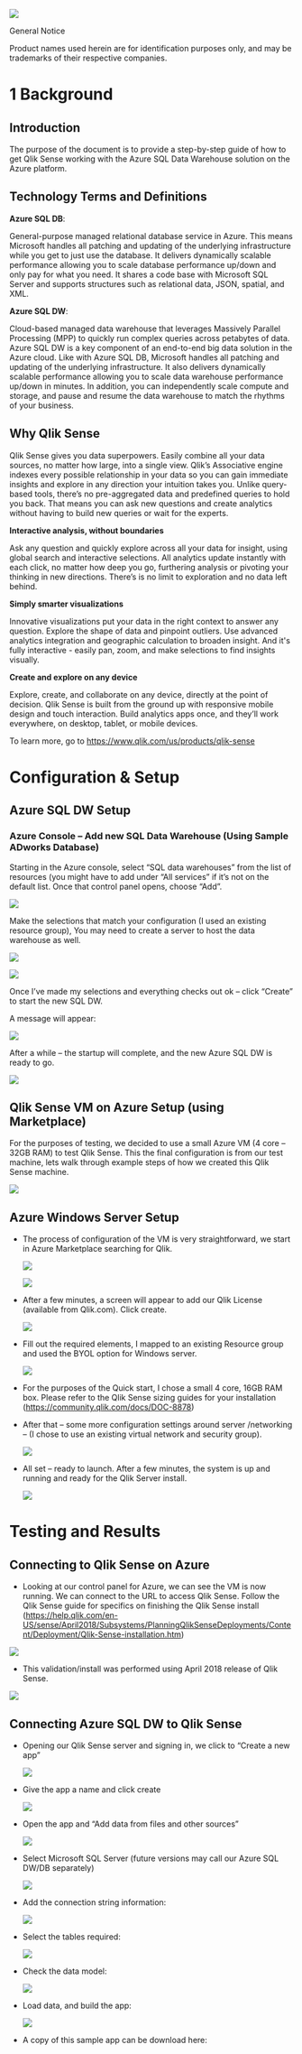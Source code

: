 ![](media/ada6d3720af02a83c87e8317d5b14b11.jpg)

General Notice

Product names used herein are for identification purposes only, and may be
trademarks of their respective companies.

1 Background
============

Introduction
------------

The purpose of the document is to provide a step-by-step guide of how to get
Qlik Sense working with the Azure SQL Data Warehouse solution on the Azure
platform.

Technology Terms and Definitions
--------------------------------

**Azure SQL DB**:

General-purpose managed relational database service in Azure. This means
Microsoft handles all patching and updating of the underlying infrastructure
while you get to just use the database. It delivers dynamically scalable
performance allowing you to scale database performance up/down and only pay for
what you need. It shares a code base with Microsoft SQL Server and supports
structures such as relational data, JSON, spatial, and XML.

**Azure SQL DW**:

Cloud-based managed data warehouse that leverages Massively Parallel Processing
(MPP) to quickly run complex queries across petabytes of data. Azure SQL DW is a
key component of an end-to-end big data solution in the Azure cloud. Like with
Azure SQL DB, Microsoft handles all patching and updating of the underlying
infrastructure. It also delivers dynamically scalable performance allowing you
to scale data warehouse performance up/down in minutes. In addition, you can
independently scale compute and storage, and pause and resume the data warehouse
to match the rhythms of your business.

Why Qlik Sense
--------------

Qlik Sense gives you data superpowers. Easily combine all your data sources, no
matter how large, into a single view. Qlik’s Associative engine indexes every
possible relationship in your data so you can gain immediate insights and
explore in any direction your intuition takes you. Unlike query-based tools,
there’s no pre-aggregated data and predefined queries to hold you back. That
means you can ask new questions and create analytics without having to build new
queries or wait for the experts.

**Interactive analysis, without boundaries**

Ask any question and quickly explore across all your data for insight, using
global search and interactive selections. All analytics update instantly with
each click, no matter how deep you go, furthering analysis or pivoting your
thinking in new directions. There’s is no limit to exploration and no data left
behind.

**Simply smarter visualizations**

Innovative visualizations put your data in the right context to answer any
question. Explore the shape of data and pinpoint outliers. Use advanced
analytics integration and geographic calculation to broaden insight. And it's
fully interactive - easily pan, zoom, and make selections to find insights
visually.

**Create and explore on any device**

Explore, create, and collaborate on any device, directly at the point of
decision. Qlik Sense is built from the ground up with responsive mobile design
and touch interaction. Build analytics apps once, and they’ll work everywhere,
on desktop, tablet, or mobile devices.

To learn more, go to <https://www.qlik.com/us/products/qlik-sense>

Configuration & Setup 
======================

Azure SQL DW Setup
------------------

### Azure Console – Add new SQL Data Warehouse (Using Sample ADworks Database)

Starting in the Azure console, select “SQL data warehouses” from the list of
resources (you might have to add under “All services” if it’s not on the default
list. Once that control panel opens, choose “Add”.

![](media/57e9c9ff22e9d61fa8fbddf3a73b3031.png)

Make the selections that match your configuration (I used an existing resource
group), You may need to create a server to host the data warehouse as well.  


![](media/6a9f07a2b913a40a7502cadf03aaf8b4.png)

![](media/688774f2791a16d51e15310652c6a3cf.png)

Once I’ve made my selections and everything checks out ok – click “Create” to
start the new SQL DW.

A message will appear:  


![](media/5918f3bf3bfb05ad01b94be358e39000.png)

After a while – the startup will complete, and the new Azure SQL DW is ready to
go.

![](media/1e994439a3c77aee3776a93c837a5bb4.png)

Qlik Sense VM on Azure Setup (using Marketplace)
------------------------------------------------

For the purposes of testing, we decided to use a small Azure VM (4 core – 32GB
RAM) to test Qlik Sense. This the final configuration is from our test machine,
lets walk through example steps of how we created this Qlik Sense machine.  


![](media/a69bc48a89731f3bb70637fa521ef435.png)

Azure Windows Server Setup
--------------------------

-   The process of configuration of the VM is very straightforward, we start in
    Azure Marketplace searching for Qlik.  
    

    ![](media/dc99112db174f7a036aebededea4a1b6.png)

    ![](media/97b06fd5e987ff20b3105ee654dc8a19.png)

-   After a few minutes, a screen will appear to add our Qlik License (available
    from Qlik.com). Click create.  
    

    ![](media/4faf73ed4355fe93dad53918e3dae755.png)

-   Fill out the required elements, I mapped to an existing Resource group and
    used the BYOL option for Windows server.  
    

    ![](media/fb4ed63e15c11b6ef75ecea17436d6a8.png)

-   For the purposes of the Quick start, I chose a small 4 core, 16GB RAM box.
    Please refer to the Qlik Sense sizing guides for your installation
    (<https://community.qlik.com/docs/DOC-8878>)

-   After that – some more configuration settings around server /networking – (I
    chose to use an existing virtual network and security group).  
    

    ![](media/b2b23169f30056a6b8ab116cf80c59b1.png)

-   All set – ready to launch. After a few minutes, the system is up and running
    and ready for the Qlik Server install.  
    

    ![](media/56bc3be3dd1b722dbd3a15b7991e79a8.png)

Testing and Results 
====================

Connecting to Qlik Sense on Azure 
----------------------------------

-   Looking at our control panel for Azure, we can see the VM is now running. We
    can connect to the URL to access Qlik Sense. Follow the Qlik Sense guide for
    specifics on finishing the Qlik Sense install
    (<https://help.qlik.com/en-US/sense/April2018/Subsystems/PlanningQlikSenseDeployments/Content/Deployment/Qlik-Sense-installation.htm>)

![](media/26f3963e5ed3d93b5e81129baa9b257e.png)

-   This validation/install was performed using April 2018 release of Qlik
    Sense.

![](media/8822888e0d4dce99170d6c28d650fc49.png)

Connecting Azure SQL DW to Qlik Sense 
--------------------------------------

-   Opening our Qlik Sense server and signing in, we click to “Create a new app”

    ![](media/aaa950bb6fba28fbcc60a518f703932b.png)

-   Give the app a name and click create  
    

    ![](media/2be5f325d24ac889f6dbf1144b66da02.png)

-   Open the app and “Add data from files and other sources”  
    

    ![](media/a7671a395fe5c5befbb051f0659765cb.png)

-   Select Microsoft SQL Server (future versions may call our Azure SQL DW/DB
    separately)  
    

    ![](media/3980a8b7248cd1bd52dbb2626e6f83e8.png)

-   Add the connection string information:

    ![](media/c6574270a05439c9c5b4e83c137b356c.png)

-   Select the tables required:

    ![](media/1dc2ea8c7992713c74a4e9388db40489.png)

-   Check the data model:  
    

    ![](media/ba27e73357087fd00e99c29167d7da97.png)

-   Load data, and build the app:  
    

    ![](media/e7e98b86c03896e6e66823950f94b93b.png)

-   A copy of this sample app can be download here:
